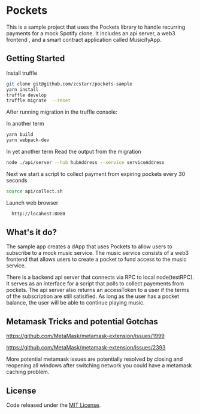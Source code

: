 # Pockets


This is a sample project that uses the Pockets library to handle recurring payments for a mock Spotify clone. It includes an api server, a web3 frontend , and a smart contract application called MusicifyApp.

## Getting Started
Install truffle
```sh
git clone git@github.com/zcstarr/pockets-sample
yarn install
truffle develop
truffle migrate  --reset
```

After running migration in the truffle console:

In another term
```sh
yarn build
yarn webpack-dev
```

In yet another term
Read the output from the migration  
```sh
node ./api/server --hub hubAddress --service serviceAddress
```
Next we start a script to collect payment from expiring pockets every 30 seconds
```sh
source api/collect.sh
```

Launch web browser
```sh
  http://locahost:8080
```

## What's it do? 
The sample app creates a dApp that uses Pockets to allow users to subscribe to a mock music service. The music service consists of a web3 frontend that allows users to create a pocket to fund access to the music service.

There is a backend api server that connects via RPC to local node(testRPC). It serves as an interface for a script that polls to collect payements from pockets. The api server also returns an accessToken to a user if the terms of the subscription are still satisified. As long as the user has a pocket balance, the user will be able to continue playing music.



## Metamask Tricks and potential Gotchas
https://github.com/MetaMask/metamask-extension/issues/1999

https://github.com/MetaMask/metamask-extension/issues/2393

More potential metamask issues are potentially resolved by closing and reopening all windows after switching network you could have a metamask caching problem.

## License
Code released under the [MIT License](https://github.com/Pockets/smart-pockets/blob/master/LICENSE).
